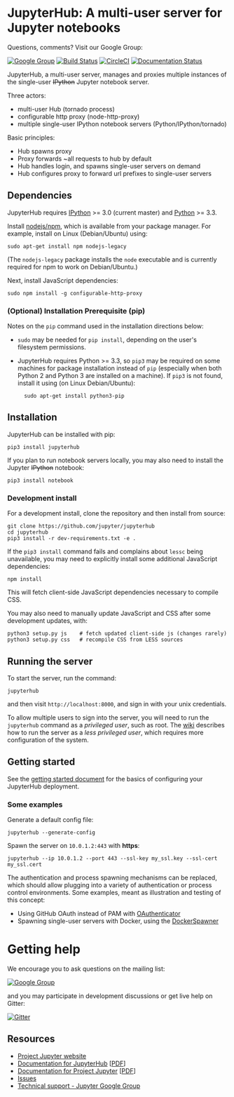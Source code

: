 # JupyterHub: A multi-user server for Jupyter notebooks

Questions, comments? Visit our Google Group:

[![Google Group](https://img.shields.io/badge/-Google%20Group-lightgrey.svg)](https://groups.google.com/forum/#!forum/jupyter)
[![Build Status](https://travis-ci.org/jupyter/jupyterhub.svg?branch=master)](https://travis-ci.org/jupyter/jupyterhub)
[![CircleCI](https://img.shields.io/circleci/project/BrightFlair/PHP.Gt.svg)](https://circleci.com/gh/jupyter/jupyterhub)
[![Documentation Status](https://readthedocs.org/projects/jupyterhub/badge/?version=latest)](http://jupyterhub.readthedocs.org/en/latest/?badge=latest)

JupyterHub, a multi-user server, manages and proxies multiple instances of the single-user <del>IPython</del> Jupyter notebook server.

Three actors:

- multi-user Hub (tornado process)
- configurable http proxy (node-http-proxy)
- multiple single-user IPython notebook servers (Python/IPython/tornado)

Basic principles:

- Hub spawns proxy
- Proxy forwards ~all requests to hub by default
- Hub handles login, and spawns single-user servers on demand
- Hub configures proxy to forward url prefixes to single-user servers


## Dependencies

JupyterHub requires [IPython](https://ipython.org/install.html) >= 3.0 (current master) and [Python](https://www.python.org/downloads/) >= 3.3.

Install [nodejs/npm](https://www.npmjs.com/), which is available from your
package manager. For example, install on Linux (Debian/Ubuntu) using:

    sudo apt-get install npm nodejs-legacy

(The `nodejs-legacy` package installs the `node` executable and is currently
required for npm to work on Debian/Ubuntu.)

Next, install JavaScript dependencies:

    sudo npm install -g configurable-http-proxy

### (Optional) Installation Prerequisite (pip)

Notes on the `pip` command used in the installation directions below:
- `sudo` may be needed for `pip install`, depending on the user's filesystem permissions.
- JupyterHub requires Python >= 3.3, so `pip3` may be required on some machines for package installation instead of `pip` (especially when both Python 2 and Python 3 are installed on a machine). If `pip3` is not found, install it using (on Linux Debian/Ubuntu):

        sudo apt-get install python3-pip


## Installation

JupyterHub can be installed with pip:

    pip3 install jupyterhub

If you plan to run notebook servers locally, you may also need to install the
Jupyter ~~IPython~~ notebook:

    pip3 install notebook


### Development install

For a development install, clone the repository and then install from source:

    git clone https://github.com/jupyter/jupyterhub
    cd jupyterhub
    pip3 install -r dev-requirements.txt -e .

If the `pip3 install` command fails and complains about `lessc` being unavailable, you may need to explicitly install some additional JavaScript dependencies:

    npm install

This will fetch client-side JavaScript dependencies necessary to compile CSS.

You may also need to manually update JavaScript and CSS after some development updates, with:

    python3 setup.py js    # fetch updated client-side js (changes rarely)
    python3 setup.py css   # recompile CSS from LESS sources


## Running the server

To start the server, run the command:

    jupyterhub

and then visit `http://localhost:8000`, and sign in with your unix credentials.

To allow multiple users to sign into the server, you will need to
run the `jupyterhub` command as a *privileged user*, such as root.
The [wiki](https://github.com/jupyter/jupyterhub/wiki/Using-sudo-to-run-JupyterHub-without-root-privileges)
describes how to run the server as a *less privileged user*, which requires more
configuration of the system.

## Getting started

See the [getting started document](docs/source/getting-started.md) for the
basics of configuring your JupyterHub deployment.

### Some examples

Generate a default config file:

    jupyterhub --generate-config

Spawn the server on ``10.0.1.2:443`` with **https**:

    jupyterhub --ip 10.0.1.2 --port 443 --ssl-key my_ssl.key --ssl-cert my_ssl.cert

The authentication and process spawning mechanisms can be replaced,
which should allow plugging into a variety of authentication or process control environments.
Some examples, meant as illustration and testing of this concept:

- Using GitHub OAuth instead of PAM with [OAuthenticator](https://github.com/jupyter/oauthenticator)
- Spawning single-user servers with Docker, using the [DockerSpawner](https://github.com/jupyter/dockerspawner)

# Getting help

We encourage you to ask questions on the mailing list:

[![Google Group](https://img.shields.io/badge/-Google%20Group-lightgrey.svg)](https://groups.google.com/forum/#!forum/jupyter)

and you may participate in development discussions or get live help on Gitter:

[![Gitter](https://badges.gitter.im/Join%20Chat.svg)](https://gitter.im/jupyter/jupyterhub?utm_source=badge&utm_medium=badge)

## Resources
- [Project Jupyter website](https://jupyter.org)
- [Documentation for JupyterHub](http://jupyterhub.readthedocs.org/en/latest/) [[PDF](https://media.readthedocs.org/pdf/jupyterhub/latest/jupyterhub.pdf)]
- [Documentation for Project Jupyter](http://jupyter.readthedocs.org/en/latest/index.html) [[PDF](https://media.readthedocs.org/pdf/jupyter/latest/jupyter.pdf)]
- [Issues](https://github.com/jupyter/jupyterhub/issues)
- [Technical support - Jupyter Google Group](https://groups.google.com/forum/#!forum/jupyter)
